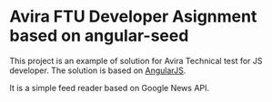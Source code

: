 # Avira FTU Developer Asignment based on angular-seed

This project is an example of solution for Avira Technical test for JS developer. The solution is based on  [AngularJS](http://angularjs.org/).

It is a simple feed reader based on Google News API.
